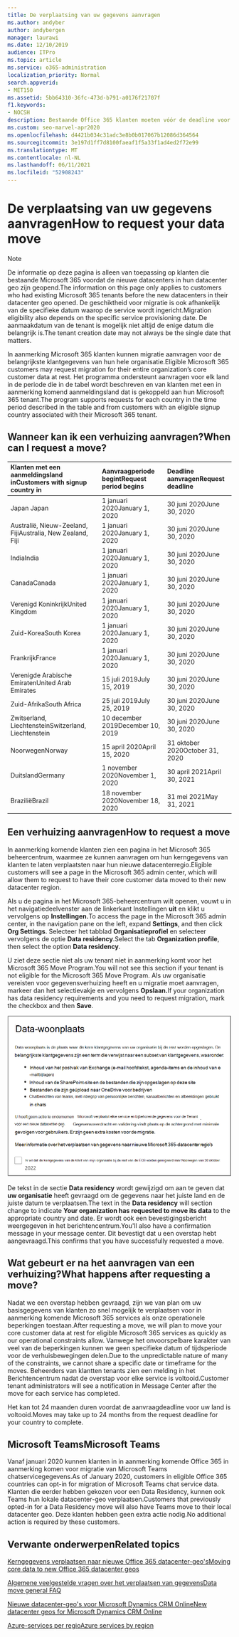 ```yaml
---
title: De verplaatsing van uw gegevens aanvragen
ms.author: andyber
author: andybergen
manager: laurawi
ms.date: 12/10/2019
audience: ITPro
ms.topic: article
ms.service: o365-administration
localization_priority: Normal
search.appverid:
- MET150
ms.assetid: 5bb64310-36fc-473d-b791-a0176f21707f
f1.keywords:
- NOCSH
description: Bestaande Office 365 klanten moeten vóór de deadline voor hun land een aanvraag indienen om hun Microsoft 365 services te laten verplaatst naar hun nieuwe geo.
ms.custom: seo-marvel-apr2020
ms.openlocfilehash: d4421b034c31adc3e8b0b017067b12086d364564
ms.sourcegitcommit: 3e197d1ff7d8100faeaf1f5a33f1ad4ed2f72e99
ms.translationtype: MT
ms.contentlocale: nl-NL
ms.lasthandoff: 06/11/2021
ms.locfileid: "52908243"
---
```

# <a name="how-to-request-your-data-move"></a><span data-ttu-id="5aa49-103">De verplaatsing van uw gegevens aanvragen</span><span class="sxs-lookup"><span data-stu-id="5aa49-103">How to request your data move</span></span>

> [!NOTE]
> <span data-ttu-id="5aa49-104">De informatie op deze pagina is alleen van toepassing op klanten die bestaande Microsoft 365 voordat de nieuwe datacenters in hun datacenter geo zijn geopend.</span><span class="sxs-lookup"><span data-stu-id="5aa49-104">The information on this page only applies to customers who had existing Microsoft 365 tenants before the new datacenters in their datacenter geo opened.</span></span> <span data-ttu-id="5aa49-105">De geschiktheid voor migratie is ook afhankelijk van de specifieke datum waarop de service wordt ingericht.</span><span class="sxs-lookup"><span data-stu-id="5aa49-105">Migration eligibility also depends on the specific service provisioning date.</span></span>  <span data-ttu-id="5aa49-106">De aanmaakdatum van de tenant is mogelijk niet altijd de enige datum die belangrijk is.</span><span class="sxs-lookup"><span data-stu-id="5aa49-106">The tenant creation date may not always be the single date that matters.</span></span>
  
<span data-ttu-id="5aa49-107">In aanmerking Microsoft 365 klanten kunnen migratie aanvragen voor de belangrijkste klantgegevens van hun hele organisatie.</span><span class="sxs-lookup"><span data-stu-id="5aa49-107">Eligible Microsoft 365 customers may request migration for their entire organization’s core customer data at rest.</span></span>  <span data-ttu-id="5aa49-108">Het programma ondersteunt aanvragen voor elk land in de periode die in de tabel wordt beschreven en van klanten met een in aanmerking komend aanmeldingsland dat is gekoppeld aan hun Microsoft 365 tenant.</span><span class="sxs-lookup"><span data-stu-id="5aa49-108">The program supports requests for each country in the time period described in the table and from customers with an eligible signup country associated with their Microsoft 365 tenant.</span></span>
  
## <a name="when-can-i-request-a-move"></a><span data-ttu-id="5aa49-109">Wanneer kan ik een verhuizing aanvragen?</span><span class="sxs-lookup"><span data-stu-id="5aa49-109">When can I request a move?</span></span>

| <span data-ttu-id="5aa49-110">Klanten met een aanmeldingsland in</span><span class="sxs-lookup"><span data-stu-id="5aa49-110">Customers with signup country in</span></span> | <span data-ttu-id="5aa49-111">Aanvraagperiode begint</span><span class="sxs-lookup"><span data-stu-id="5aa49-111">Request period begins</span></span> | <span data-ttu-id="5aa49-112">Deadline aanvragen</span><span class="sxs-lookup"><span data-stu-id="5aa49-112">Request deadline</span></span> |
|:-----|:-----|:-----|
|<span data-ttu-id="5aa49-113">Japan </span><span class="sxs-lookup"><span data-stu-id="5aa49-113">Japan</span></span>  <br/> |<span data-ttu-id="5aa49-114">1 januari 2020</span><span class="sxs-lookup"><span data-stu-id="5aa49-114">January 1, 2020</span></span>  <br/> |<span data-ttu-id="5aa49-115">30 juni 2020</span><span class="sxs-lookup"><span data-stu-id="5aa49-115">June 30, 2020</span></span>  <br/> |
|<span data-ttu-id="5aa49-116">Australië, Nieuw-Zeeland, Fiji</span><span class="sxs-lookup"><span data-stu-id="5aa49-116">Australia, New Zealand, Fiji</span></span>  <br/> |<span data-ttu-id="5aa49-117">1 januari 2020</span><span class="sxs-lookup"><span data-stu-id="5aa49-117">January 1, 2020</span></span>  <br/> |<span data-ttu-id="5aa49-118">30 juni 2020</span><span class="sxs-lookup"><span data-stu-id="5aa49-118">June 30, 2020</span></span>  <br/> |
|<span data-ttu-id="5aa49-119">India</span><span class="sxs-lookup"><span data-stu-id="5aa49-119">India</span></span>  <br/> |<span data-ttu-id="5aa49-120">1 januari 2020</span><span class="sxs-lookup"><span data-stu-id="5aa49-120">January 1, 2020</span></span>  <br/> |<span data-ttu-id="5aa49-121">30 juni 2020</span><span class="sxs-lookup"><span data-stu-id="5aa49-121">June 30, 2020</span></span>  <br/> |
|<span data-ttu-id="5aa49-122">Canada</span><span class="sxs-lookup"><span data-stu-id="5aa49-122">Canada</span></span>  <br/> |<span data-ttu-id="5aa49-123">1 januari 2020</span><span class="sxs-lookup"><span data-stu-id="5aa49-123">January 1, 2020</span></span>  <br/> |<span data-ttu-id="5aa49-124">30 juni 2020</span><span class="sxs-lookup"><span data-stu-id="5aa49-124">June 30, 2020</span></span>  <br/> |
|<span data-ttu-id="5aa49-125">Verenigd Koninkrijk</span><span class="sxs-lookup"><span data-stu-id="5aa49-125">United Kingdom</span></span>  <br/> |<span data-ttu-id="5aa49-126">1 januari 2020</span><span class="sxs-lookup"><span data-stu-id="5aa49-126">January 1, 2020</span></span>  <br/> |<span data-ttu-id="5aa49-127">30 juni 2020</span><span class="sxs-lookup"><span data-stu-id="5aa49-127">June 30, 2020</span></span>  <br/> |
|<span data-ttu-id="5aa49-128">Zuid-Korea</span><span class="sxs-lookup"><span data-stu-id="5aa49-128">South Korea</span></span>  <br/> |<span data-ttu-id="5aa49-129">1 januari 2020</span><span class="sxs-lookup"><span data-stu-id="5aa49-129">January 1, 2020</span></span>  <br/> |<span data-ttu-id="5aa49-130">30 juni 2020</span><span class="sxs-lookup"><span data-stu-id="5aa49-130">June 30, 2020</span></span>  <br/> |
|<span data-ttu-id="5aa49-131">Frankrijk</span><span class="sxs-lookup"><span data-stu-id="5aa49-131">France</span></span>  <br/> |<span data-ttu-id="5aa49-132">1 januari 2020</span><span class="sxs-lookup"><span data-stu-id="5aa49-132">January 1, 2020</span></span>  <br/> |<span data-ttu-id="5aa49-133">30 juni 2020</span><span class="sxs-lookup"><span data-stu-id="5aa49-133">June 30, 2020</span></span>  <br/> |
|<span data-ttu-id="5aa49-134">Verenigde Arabische Emiraten</span><span class="sxs-lookup"><span data-stu-id="5aa49-134">United Arab Emirates</span></span>  <br/> |<span data-ttu-id="5aa49-135">15 juli 2019</span><span class="sxs-lookup"><span data-stu-id="5aa49-135">July 15, 2019</span></span>  <br/> |<span data-ttu-id="5aa49-136">30 juni 2020</span><span class="sxs-lookup"><span data-stu-id="5aa49-136">June 30, 2020</span></span>  <br/> |
|<span data-ttu-id="5aa49-137">Zuid-Afrika</span><span class="sxs-lookup"><span data-stu-id="5aa49-137">South Africa</span></span>  <br/> |<span data-ttu-id="5aa49-138">25 juli 2019</span><span class="sxs-lookup"><span data-stu-id="5aa49-138">July 25, 2019</span></span>  <br/> |<span data-ttu-id="5aa49-139">30 juni 2020</span><span class="sxs-lookup"><span data-stu-id="5aa49-139">June 30, 2020</span></span>  <br/> |
|<span data-ttu-id="5aa49-140">Zwitserland, Liechtenstein</span><span class="sxs-lookup"><span data-stu-id="5aa49-140">Switzerland, Liechtenstein</span></span>  <br/> |<span data-ttu-id="5aa49-141">10 december 2019</span><span class="sxs-lookup"><span data-stu-id="5aa49-141">December 10, 2019</span></span>  <br/> |<span data-ttu-id="5aa49-142">30 juni 2020</span><span class="sxs-lookup"><span data-stu-id="5aa49-142">June 30, 2020</span></span>  <br/> |
|<span data-ttu-id="5aa49-143">Noorwegen</span><span class="sxs-lookup"><span data-stu-id="5aa49-143">Norway</span></span>  <br/> |<span data-ttu-id="5aa49-144">15 april 2020</span><span class="sxs-lookup"><span data-stu-id="5aa49-144">April 15, 2020</span></span>  <br/> |<span data-ttu-id="5aa49-145">31 oktober 2020</span><span class="sxs-lookup"><span data-stu-id="5aa49-145">October 31, 2020</span></span>  <br/> |
|<span data-ttu-id="5aa49-146">Duitsland</span><span class="sxs-lookup"><span data-stu-id="5aa49-146">Germany</span></span>  <br/> |<span data-ttu-id="5aa49-147">1 november 2020</span><span class="sxs-lookup"><span data-stu-id="5aa49-147">November 1, 2020</span></span>  <br/> |<span data-ttu-id="5aa49-148">30 april 2021</span><span class="sxs-lookup"><span data-stu-id="5aa49-148">April 30, 2021</span></span>  <br/> |
|<span data-ttu-id="5aa49-149">Brazilië</span><span class="sxs-lookup"><span data-stu-id="5aa49-149">Brazil</span></span>  <br/> |<span data-ttu-id="5aa49-150">18 november 2020</span><span class="sxs-lookup"><span data-stu-id="5aa49-150">November 18, 2020</span></span>  <br/> |<span data-ttu-id="5aa49-151">31 mei 2021</span><span class="sxs-lookup"><span data-stu-id="5aa49-151">May 31, 2021</span></span>  <br/> |

## <a name="how-to-request-a-move"></a><span data-ttu-id="5aa49-152">Een verhuizing aanvragen</span><span class="sxs-lookup"><span data-stu-id="5aa49-152">How to request a move</span></span>

<span data-ttu-id="5aa49-153">In aanmerking komende klanten zien een pagina in het Microsoft 365 beheercentrum, waarmee ze kunnen aanvragen om hun kerngegevens van klanten te laten verplaatsten naar hun nieuwe datacenterregio.</span><span class="sxs-lookup"><span data-stu-id="5aa49-153">Eligible customers will see a page in the Microsoft 365 admin center, which will allow them to request to have their core customer data moved to their new datacenter region.</span></span>  
  
<span data-ttu-id="5aa49-154">Als u de pagina in het Microsoft 365-beheercentrum wilt openen, vouwt u in het navigatiedeelvenster aan de linkerkant Instellingen **uit** en klikt u vervolgens op **Instellingen.**</span><span class="sxs-lookup"><span data-stu-id="5aa49-154">To access the page in the Microsoft 365 admin center, in the navigation pane on the left, expand **Settings**, and then click **Org Settings**.</span></span>
<span data-ttu-id="5aa49-155">Selecteer het tabblad **Organisatieprofiel** en selecteer vervolgens de optie **Data residency**.</span><span class="sxs-lookup"><span data-stu-id="5aa49-155">Select the tab **Organization profile**, then select the option **Data residency**.</span></span>
  
<span data-ttu-id="5aa49-156">U ziet deze sectie niet als uw tenant niet in aanmerking komt voor het Microsoft 365 Move Program.</span><span class="sxs-lookup"><span data-stu-id="5aa49-156">You will not see this section if your tenant is not eligible for the Microsoft 365 Move Program.</span></span>  <span data-ttu-id="5aa49-157">Als uw organisatie vereisten voor gegevensverhuizing heeft en u migratie moet aanvragen, markeer dan het selectievakje en vervolgens **Opslaan.**</span><span class="sxs-lookup"><span data-stu-id="5aa49-157">If your organization has data residency requirements and you need to request migration, mark the checkbox and then **Save**.</span></span>
  
![Actiescherm datacenteropt-in](../media/dataresidencyflyoutae.jpg)
  
<span data-ttu-id="5aa49-159">De tekst in de sectie **Data residency** wordt gewijzigd om aan te geven dat **uw organisatie** heeft gevraagd om de gegevens naar het juiste land en de juiste datum te verplaatsen.</span><span class="sxs-lookup"><span data-stu-id="5aa49-159">The text in the **Data residency** will section change to indicate **Your organization has requested to move its data** to the appropriate country and date.</span></span> <span data-ttu-id="5aa49-160">Er wordt ook een bevestigingsbericht weergegeven in het berichtencentrum.</span><span class="sxs-lookup"><span data-stu-id="5aa49-160">You'll also have a confirmation message in your message center.</span></span> <span data-ttu-id="5aa49-161">Dit bevestigt dat u een overstap hebt aangevraagd.</span><span class="sxs-lookup"><span data-stu-id="5aa49-161">This confirms that you have successfully requested a move.</span></span> 
  
## <a name="what-happens-after-requesting-a-move"></a><span data-ttu-id="5aa49-162">Wat gebeurt er na het aanvragen van een verhuizing?</span><span class="sxs-lookup"><span data-stu-id="5aa49-162">What happens after requesting a move?</span></span>

<span data-ttu-id="5aa49-163">Nadat we een overstap hebben gevraagd, zijn we van plan om uw basisgegevens van klanten zo snel mogelijk te verplaatsen voor in aanmerking komende Microsoft 365 services als onze operationele beperkingen toestaan.</span><span class="sxs-lookup"><span data-stu-id="5aa49-163">After requesting a move, we will plan to move your core customer data at rest for eligible Microsoft 365 services as quickly as our operational constraints allow.</span></span> <span data-ttu-id="5aa49-164">Vanwege het onvoorspelbare karakter van veel van de beperkingen kunnen we geen specifieke datum of tijdsperiode voor de verhuisbewegingen delen.</span><span class="sxs-lookup"><span data-stu-id="5aa49-164">Due to the unpredictable nature of many of the constraints, we cannot share a specific date or timeframe for the moves.</span></span> <span data-ttu-id="5aa49-165">Beheerders van klantten tenants zien een melding in het Berichtencentrum nadat de overstap voor elke service is voltooid.</span><span class="sxs-lookup"><span data-stu-id="5aa49-165">Customer tenant administrators will see a notification in Message Center after the move for each service has completed.</span></span>
  
<span data-ttu-id="5aa49-166">Het kan tot 24 maanden duren voordat de aanvraagdeadline voor uw land is voltooid.</span><span class="sxs-lookup"><span data-stu-id="5aa49-166">Moves may take up to 24 months from the request deadline for your country to complete.</span></span>
  
## <a name="microsoft-teams"></a><span data-ttu-id="5aa49-167">Microsoft Teams</span><span class="sxs-lookup"><span data-stu-id="5aa49-167">Microsoft Teams</span></span>

<span data-ttu-id="5aa49-168">Vanaf januari 2020 kunnen klanten in in aanmerking komende Office 365 in aanmerking komen voor migratie van Microsoft Teams chatservicegegevens.</span><span class="sxs-lookup"><span data-stu-id="5aa49-168">As of January 2020, customers in eligible Office 365 countries can opt-in for migration of Microsoft Teams chat service data.</span></span>  <span data-ttu-id="5aa49-169">Klanten die eerder hebben gekozen voor een Data Residency, kunnen ook Teams hun lokale datacenter-geo verplaatsen.</span><span class="sxs-lookup"><span data-stu-id="5aa49-169">Customers that previously opted-in for a Data Residency move will also have Teams move to their local datacenter geo.</span></span>  <span data-ttu-id="5aa49-170">Deze klanten hebben geen extra actie nodig.</span><span class="sxs-lookup"><span data-stu-id="5aa49-170">No additional action is required by these customers.</span></span>

## <a name="related-topics"></a><span data-ttu-id="5aa49-171">Verwante onderwerpen</span><span class="sxs-lookup"><span data-stu-id="5aa49-171">Related topics</span></span>

[<span data-ttu-id="5aa49-172">Kerngegevens verplaatsen naar nieuwe Office 365 datacenter-geo's</span><span class="sxs-lookup"><span data-stu-id="5aa49-172">Moving core data to new Office 365 datacenter geos</span></span>](moving-data-to-new-datacenter-geos.md)

[<span data-ttu-id="5aa49-173">Algemene veelgestelde vragen over het verplaatsen van gegevens</span><span class="sxs-lookup"><span data-stu-id="5aa49-173">Data move general FAQ</span></span>](data-move-faq.yml)

[<span data-ttu-id="5aa49-174">Nieuwe datacenter-geo's voor Microsoft Dynamics CRM Online</span><span class="sxs-lookup"><span data-stu-id="5aa49-174">New datacenter geos for Microsoft Dynamics CRM Online</span></span>](/power-platform/admin/new-datacenter-regions)
  
[<span data-ttu-id="5aa49-175">Azure-services per regio</span><span class="sxs-lookup"><span data-stu-id="5aa49-175">Azure services by region</span></span>](https://azure.microsoft.com/regions/)
